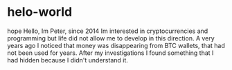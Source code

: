 # helo-world
hope
Hello, 
Im Peter, since 2014 Im interested in cryptocurrencies and programming but life did not allow me to develop in this direction. 
A very years ago I noticed that money was disappearing from BTC wallets, that had not been used for years. After my investigations I found something that I had hidden because I didn't understand it.
